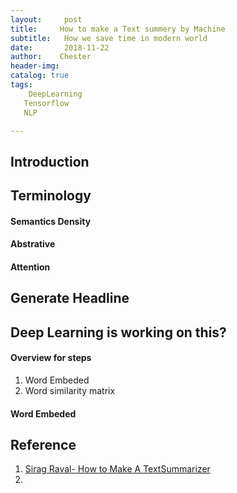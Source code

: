 ```yaml
---
layout:     post
title:     How to make a Text summery by Machine
subtitle:   How we save time in modern world
date:       2018-11-22
author:    Chester
header-img: 
catalog: true
tags:
    DeepLearning
   Tensorflow
   NLP

---
```


## Introduction


## Terminology
#### Semantics Density
#### Abstrative
#### Attention

## Generate Headline

## Deep Learning is working on this?
#### Overview for steps

 1. Word Embeded
 2. Word similarity matrix


#### Word Embeded


## Reference

 1. [Sirag Raval- How to Make A TextSummarizer](https://github.com/llSourcell/How_to_make_a_text_summarizer)
 2. 



<!--stackedit_data:
eyJoaXN0b3J5IjpbLTE3MjY2NDE0ODddfQ==
-->